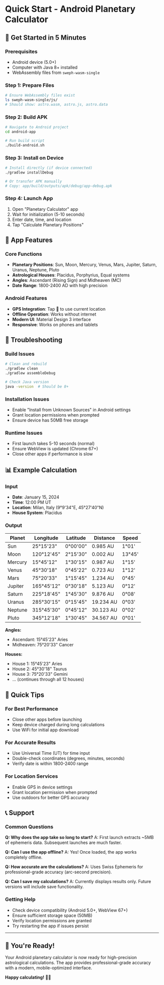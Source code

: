 # Quick Start - Android Planetary Calculator

## 🚀 Get Started in 5 Minutes

### Prerequisites
- Android device (5.0+)
- Computer with Java 8+ installed
- WebAssembly files from `sweph-wasm-single`

### Step 1: Prepare Files
```bash
# Ensure WebAssembly files exist
ls sweph-wasm-single/js/
# Should show: astro.wasm, astro.js, astro.data
```

### Step 2: Build APK
```bash
# Navigate to Android project
cd android-app

# Run build script
./build-android.sh
```

### Step 3: Install on Device
```bash
# Install directly (if device connected)
./gradlew installDebug

# Or transfer APK manually
# Copy: app/build/outputs/apk/debug/app-debug.apk
```

### Step 4: Launch App
1. Open "Planetary Calculator" app
2. Wait for initialization (5-10 seconds)
3. Enter date, time, and location
4. Tap "Calculate Planetary Positions"

## 📱 App Features

### Core Functions
- **Planetary Positions**: Sun, Moon, Mercury, Venus, Mars, Jupiter, Saturn, Uranus, Neptune, Pluto
- **Astrological Houses**: Placidus, Porphyrius, Equal systems
- **Angles**: Ascendant (Rising Sign) and Midheaven (MC)
- **Date Range**: 1800-2400 AD with high precision

### Android Features
- **GPS Integration**: Tap 📍 to use current location
- **Offline Operation**: Works without internet
- **Modern UI**: Material Design 3 interface
- **Responsive**: Works on phones and tablets

## 🔧 Troubleshooting

### Build Issues
```bash
# Clean and rebuild
./gradlew clean
./gradlew assembleDebug

# Check Java version
java -version  # Should be 8+
```

### Installation Issues
- Enable "Install from Unknown Sources" in Android settings
- Grant location permissions when prompted
- Ensure device has 50MB free storage

### Runtime Issues
- First launch takes 5-10 seconds (normal)
- Ensure WebView is updated (Chrome 67+)
- Close other apps if performance is slow

## 📊 Example Calculation

### Input
- **Date**: January 15, 2024
- **Time**: 12:00 PM UT
- **Location**: Milan, Italy (9°9'34"E, 45°27'40"N)
- **House System**: Placidus

### Output
| Planet | Longitude | Latitude | Distance | Speed |
|--------|-----------|----------|----------|-------|
| Sun    | 25°15'23" | 0°00'00" | 0.985 AU | 1°01' |
| Moon   | 120°12'45"| 2°15'30" | 0.002 AU | 13°45' |
| Mercury| 15°45'12" | 1°30'15" | 0.987 AU | 1°15' |
| Venus  | 45°30'18" | 0°45'22" | 0.723 AU | 1°12' |
| Mars   | 75°20'33" | 1°15'45" | 1.234 AU | 0°45' |
| Jupiter| 165°45'12"| 0°30'18" | 5.123 AU | 0°12' |
| Saturn | 225°18'45"| 1°45'30" | 9.876 AU | 0°08' |
| Uranus | 285°30'15"| 0°15'45" | 19.234 AU | 0°03' |
| Neptune| 315°45'30"| 0°45'12" | 30.123 AU | 0°02' |
| Pluto  | 345°12'18"| 1°30'45" | 34.567 AU | 0°01' |

**Angles:**
- Ascendant: 15°45'23" Aries
- Midheaven: 75°20'33" Cancer

**Houses:**
- House 1: 15°45'23" Aries
- House 2: 45°30'18" Taurus
- House 3: 75°20'33" Gemini
- ... (continues through all 12 houses)

## 🎯 Quick Tips

### For Best Performance
- Close other apps before launching
- Keep device charged during long calculations
- Use WiFi for initial app download

### For Accurate Results
- Use Universal Time (UT) for time input
- Double-check coordinates (degrees, minutes, seconds)
- Verify date is within 1800-2400 range

### For Location Services
- Enable GPS in device settings
- Grant location permission when prompted
- Use outdoors for better GPS accuracy

## 📞 Support

### Common Questions
**Q: Why does the app take so long to start?**
A: First launch extracts ~5MB of ephemeris data. Subsequent launches are much faster.

**Q: Can I use the app offline?**
A: Yes! Once loaded, the app works completely offline.

**Q: How accurate are the calculations?**
A: Uses Swiss Ephemeris for professional-grade accuracy (arc-second precision).

**Q: Can I save my calculations?**
A: Currently displays results only. Future versions will include save functionality.

### Getting Help
- Check device compatibility (Android 5.0+, WebView 67+)
- Ensure sufficient storage space (50MB)
- Verify location permissions are granted
- Try restarting the app if issues persist

---

## 🎉 You're Ready!

Your Android planetary calculator is now ready for high-precision astrological calculations. The app provides professional-grade accuracy with a modern, mobile-optimized interface.

**Happy calculating!** 🌌✨
